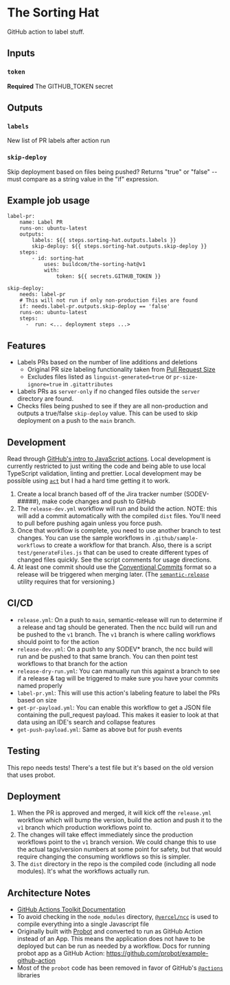 # The Sorting Hat

GitHub action to label stuff.

## Inputs

### `token`

**Required** The GITHUB_TOKEN secret

## Outputs

### `labels`

New list of PR labels after action run

### `skip-deploy`

Skip deployment based on files being pushed? Returns "true" or "false" -- must compare as a string value in the "if" expression.

## Example job usage

```
label-pr:
	name: Label PR
	runs-on: ubuntu-latest
	outputs:
		labels: ${{ steps.sorting-hat.outputs.labels }}
		skip-deploy: ${{ steps.sorting-hat.outputs.skip-deploy }}
	steps:
		- id: sorting-hat
			uses: buildcom/the-sorting-hat@v1
			with:
				token: ${{ secrets.GITHUB_TOKEN }}
```

```
skip-deploy:
    needs: label-pr
	# This will not run if only non-production files are found
    if: needs.label-pr.outputs.skip-deploy == 'false'
    runs-on: ubuntu-latest
    steps:
      -  run: <... deployment steps ...>
```


## Features

-   Labels PRs based on the number of line additions and deletions
    -   Original PR size labeling functionality taken from [Pull Request Size](https://github.com/noqcks/pull-request-size)
    -   Excludes files listed as `linguist-generated=true` or `pr-size-ignore=true` in `.gitattributes`
-   Labels PRs as `server-only` if no changed files outside the `server` directory are found.
-   Checks files being pushed to see if they are all non-production and outputs a true/false `skip-deploy`
    value. This can be used to skip deployment on a push to the `main` branch.

## Development

Read through [GitHub's intro to JavaScript actions](https://docs.github.com/en/actions/creating-actions/creating-a-javascript-action).
Local development is currently restricted to just writing the code and being able to use local
TypeScript validation, linting and prettier. Local development may be possible using
[`act`](https://github.com/nektos/act) but I had a hard time getting it to work.

1. Create a local branch based off of the Jira tracker number
(SODEV-#####), make code changes and push to GitHub
1. The `release-dev.yml` workflow will run and build the action. NOTE: this will add a commit
automatically with the compiled `dist` files. You'll need to pull before pushing again unless you
force push.
1. Once that workflow is complete, you need to use another branch to test changes. You can use the
sample workflows in `.github/sample-workflows` to create a workflow for that branch. Also, there is
a script `test/generateFiles.js` that can be used to create different types of changed files
quickly. See the script comments for usage directions.
1. At least one commit should use the [Conventional Commits](https://www.conventionalcommits.org/en/v1.0.0-beta.2/)
format so a release will be triggered when merging later. (The [`semantic-release`](https://semantic-release.gitbook.io/semantic-release/#commit-message-format)
utility requires that for versioning.)

## CI/CD

-  `release.yml`: On a push to `main`, semantic-release will run to determine if a release and tag
should be generated. Then the ncc build will run and be pushed to the `v1` branch. The `v1` branch
is where calling workflows should point to for the action
-  `release-dev.yml`: On a push to any SODEV* branch, the ncc build will run and be pushed to that
same branch. You can then point test workflows to that branch for the action
-  `release-dry-run.yml`: You can manually run this against a branch to see if a release & tag will
be triggered to make sure you have your commits named properly
-  `label-pr.yml`: This will use this action's labeling feature to label the PRs based on size
-  `get-pr-payload.yml`: You can enable this workflow to get a JSON file containing the pull_request
payload. This makes it easier to look at that data using an IDE's search and collapse features
-  `get-push-payload.yml`: Same as above but for push events

## Testing

This repo needs tests! There's a test file but it's based on the old version that uses probot.

## Deployment

1. When the PR is approved and merged, it will kick off the `release.yml` workflow which will bump
the version, build the action and push it to the `v1` branch which production workflows point to.
1. The changes will take effect immediately since the production workflows point to the `v1` branch
version. We could change this to use the actual tags/version numbers at some point for safety, but
that would require changing the consuming workflows so this is simpler.
1. The `dist` directory in the repo is the compiled code (including all node modules). It's what the
workflows actually run.

## Architecture Notes

-   [GitHub Actions Toolkit Documentation](https://github.com/actions/toolkit)
-   To avoid checking in the `node_modules` directory, [`@vercel/ncc`](https://github.com/vercel/ncc) is used to compile everything into a single Javascript file
-   Originally built with [Probot](https://github.com/probot/probot) and converted to run as GitHub
Action instead of an App. This means the application does not have to be deployed but can be run as
needed by a workflow. Docs for running probot app as a GitHub Action: https://github.com/probot/example-github-action
-   Most of the `probot` code has been removed in favor of GitHub's [`@actions`](https://github.com/actions) libraries
